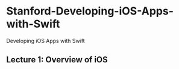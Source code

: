 # Stanford-Developing-iOS-Apps-with-Swift
Developing iOS Apps with Swift
## Lecture 1: Overview of iOS
